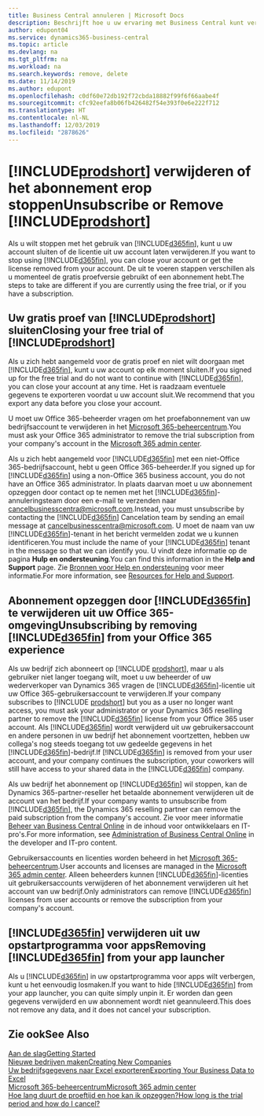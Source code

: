 ```yaml
---
title: Business Central annuleren | Microsoft Docs
description: Beschrijft hoe u uw ervaring met Business Central kunt verwijderen.
author: edupont04
ms.service: dynamics365-business-central
ms.topic: article
ms.devlang: na
ms.tgt_pltfrm: na
ms.workload: na
ms.search.keywords: remove, delete
ms.date: 11/14/2019
ms.author: edupont
ms.openlocfilehash: c0df60e72db192f72cbda18882f99f6f66aabe4f
ms.sourcegitcommit: cfc92eefa8b06fb426482f54e393f0e6e222f712
ms.translationtype: HT
ms.contentlocale: nl-NL
ms.lasthandoff: 12/03/2019
ms.locfileid: "2878626"
---
```

# <a name="unsubscribe-or-remove-includeprodshortincludesprodshortmd"></a><span data-ttu-id="f9836-103">[!INCLUDE[prodshort](includes/prodshort.md)] verwijderen of het abonnement erop stoppen</span><span class="sxs-lookup"><span data-stu-id="f9836-103">Unsubscribe or Remove [!INCLUDE[prodshort](includes/prodshort.md)]</span></span>

<span data-ttu-id="f9836-104">Als u wilt stoppen met het gebruik van [!INCLUDE[d365fin](includes/d365fin_md.md)], kunt u uw account sluiten of de licentie uit uw account laten verwijderen.</span><span class="sxs-lookup"><span data-stu-id="f9836-104">If you want to stop using [!INCLUDE[d365fin](includes/d365fin_md.md)], you can close your account or get the license removed from your account.</span></span> <span data-ttu-id="f9836-105">De uit te voeren stappen verschillen als u momenteel de gratis proefversie gebruikt of een abonnement hebt.</span><span class="sxs-lookup"><span data-stu-id="f9836-105">The steps to take are different if you are currently using the free trial, or if you have a subscription.</span></span>  

## <a name="closing-your-free-trial-of-includeprodshortincludesprodshortmd"></a><span data-ttu-id="f9836-106">Uw gratis proef van [!INCLUDE[prodshort](includes/prodshort.md)] sluiten</span><span class="sxs-lookup"><span data-stu-id="f9836-106">Closing your free trial of [!INCLUDE[prodshort](includes/prodshort.md)]</span></span>

<span data-ttu-id="f9836-107">Als u zich hebt aangemeld voor de gratis proef en niet wilt doorgaan met [!INCLUDE[d365fin](includes/d365fin_md.md)], kunt u uw account op elk moment sluiten.</span><span class="sxs-lookup"><span data-stu-id="f9836-107">If you signed up for the free trial and do not want to continue with [!INCLUDE[d365fin](includes/d365fin_md.md)], you can close your account at any time.</span></span> <span data-ttu-id="f9836-108">Het is raadzaam eventuele gegevens te exporteren voordat u uw account sluit.</span><span class="sxs-lookup"><span data-stu-id="f9836-108">We recommend that you export any data before you close your account.</span></span> 

<span data-ttu-id="f9836-109">U moet uw Office 365-beheerder vragen om het proefabonnement van uw bedrijfsaccount te verwijderen in het [Microsoft 365-beheercentrum](https://admin.microsoft.com/).</span><span class="sxs-lookup"><span data-stu-id="f9836-109">You must ask your Office 365 administrator to remove the trial subscription from your company's account in the [Microsoft 365 admin center](https://admin.microsoft.com/).</span></span> 

<span data-ttu-id="f9836-110">Als u zich hebt aangemeld voor [!INCLUDE[d365fin](includes/d365fin_md.md)] met een niet-Office 365-bedrijfsaccount, hebt u geen Office 365-beheerder.</span><span class="sxs-lookup"><span data-stu-id="f9836-110">If you signed up for [!INCLUDE[d365fin](includes/d365fin_md.md)] using a non-Office 365 business account, you do not have an Office 365 administrator.</span></span> <span data-ttu-id="f9836-111">In plaats daarvan moet u uw abonnement opzeggen door contact op te nemen met het [!INCLUDE[d365fin](includes/d365fin_md.md)]-annuleringsteam door een e-mail te verzenden naar cancelbusinesscentra@microsoft.com.</span><span class="sxs-lookup"><span data-stu-id="f9836-111">Instead, you must unsubscribe by contacting the [!INCLUDE[d365fin](includes/d365fin_md.md)] Cancelation team by sending an email message at cancelbusinesscentra@microsoft.com.</span></span> <span data-ttu-id="f9836-112">U moet de naam van uw [!INCLUDE[d365fin](includes/d365fin_md.md)]-tenant in het bericht vermelden zodat we u kunnen identificeren.</span><span class="sxs-lookup"><span data-stu-id="f9836-112">You must include the name of your [!INCLUDE[d365fin](includes/d365fin_md.md)] tenant in the message so that we can identify you.</span></span> <span data-ttu-id="f9836-113">U vindt deze informatie op de pagina **Hulp en ondersteuning**.</span><span class="sxs-lookup"><span data-stu-id="f9836-113">You can find this information in the **Help and Support** page.</span></span> <span data-ttu-id="f9836-114">Zie [Bronnen voor Help en ondersteuning](product-help-and-support.md) voor meer informatie.</span><span class="sxs-lookup"><span data-stu-id="f9836-114">For more information, see [Resources for Help and Support](product-help-and-support.md).</span></span>  

## <a name="unsubscribing-by-removing-included365finincludesd365fin_mdmd-from-your-office-365-experience"></a><span data-ttu-id="f9836-115">Abonnement opzeggen door [!INCLUDE[d365fin](includes/d365fin_md.md)] te verwijderen uit uw Office 365-omgeving</span><span class="sxs-lookup"><span data-stu-id="f9836-115">Unsubscribing by removing [!INCLUDE[d365fin](includes/d365fin_md.md)] from your Office 365 experience</span></span>

<span data-ttu-id="f9836-116">Als uw bedrijf zich abonneert op [!INCLUDE [prodshort](includes/prodshort.md)], maar u als gebruiker niet langer toegang wilt, moet u uw beheerder of uw wederverkoper van Dynamics 365 vragen de [!INCLUDE[d365fin](includes/d365fin_md.md)]-licentie uit uw Office 365-gebruikersaccount te verwijderen.</span><span class="sxs-lookup"><span data-stu-id="f9836-116">If your company subscribes to [!INCLUDE [prodshort](includes/prodshort.md)] but you as a user no longer want access, you must ask your administrator or your Dynamics 365 reselling partner to remove the [!INCLUDE[d365fin](includes/d365fin_md.md)] license from your Office 365 user account.</span></span> <span data-ttu-id="f9836-117">Als [!INCLUDE[d365fin](includes/d365fin_md.md)] wordt verwijderd uit uw gebruikersaccount en andere personen in uw bedrijf het abonnement voortzetten, hebben uw collega's nog steeds toegang tot uw gedeelde gegevens in het [!INCLUDE[d365fin](includes/d365fin_md.md)]-bedrijf.</span><span class="sxs-lookup"><span data-stu-id="f9836-117">If [!INCLUDE[d365fin](includes/d365fin_md.md)] is removed from your user account, and your company continues the subscription, your coworkers will still have access to your shared data in the [!INCLUDE[d365fin](includes/d365fin_md.md)] company.</span></span>  

<span data-ttu-id="f9836-118">Als uw bedrijf het abonnement op [!INCLUDE[d365fin](includes/d365fin_md.md)] wil stoppen, kan de Dynamics 365-partner-reseller het betaalde abonnement verwijderen uit de account van het bedrijf.</span><span class="sxs-lookup"><span data-stu-id="f9836-118">If your company wants to unsubscribe from [!INCLUDE[d365fin](includes/d365fin_md.md)], the Dynamics 365 reselling partner can remove the paid subscription from the company's account.</span></span> <span data-ttu-id="f9836-119">Zie voor meer informatie [Beheer van Business Central Online](/dynamics365/business-central/dev-itpro/administration/tenant-administration) in de inhoud voor ontwikkelaars en IT-pro's.</span><span class="sxs-lookup"><span data-stu-id="f9836-119">For more information, see [Administration of Business Central Online](/dynamics365/business-central/dev-itpro/administration/tenant-administration) in the developer and IT-pro content.</span></span>  

<span data-ttu-id="f9836-120">Gebruikersaccounts en licenties worden beheerd in het [Microsoft 365-beheercentrum](https://admin.microsoft.com/).</span><span class="sxs-lookup"><span data-stu-id="f9836-120">User accounts and licenses are managed in the [Microsoft 365 admin center](https://admin.microsoft.com/).</span></span> <span data-ttu-id="f9836-121">Alleen beheerders kunnen [!INCLUDE[d365fin](includes/d365fin_md.md)]-licenties uit gebruikersaccounts verwijderen of het abonnement verwijderen uit het account van uw bedrijf.</span><span class="sxs-lookup"><span data-stu-id="f9836-121">Only administrators can remove [!INCLUDE[d365fin](includes/d365fin_md.md)] licenses from user accounts or remove the subscription from your company's account.</span></span>  

## <a name="removing-included365finincludesd365fin_mdmd-from-your-app-launcher"></a><span data-ttu-id="f9836-122">[!INCLUDE[d365fin](includes/d365fin_md.md)] verwijderen uit uw opstartprogramma voor apps</span><span class="sxs-lookup"><span data-stu-id="f9836-122">Removing [!INCLUDE[d365fin](includes/d365fin_md.md)] from your app launcher</span></span>
<span data-ttu-id="f9836-123">Als u [!INCLUDE[d365fin](includes/d365fin_md.md)] in uw opstartprogramma voor apps wilt verbergen, kunt u het eenvoudig losmaken.</span><span class="sxs-lookup"><span data-stu-id="f9836-123">If you want to hide [!INCLUDE[d365fin](includes/d365fin_md.md)] from your app launcher, you can quite simply unpin it.</span></span> <span data-ttu-id="f9836-124">Er worden dan geen gegevens verwijderd en uw abonnement wordt niet geannuleerd.</span><span class="sxs-lookup"><span data-stu-id="f9836-124">This does not remove any data, and it does not cancel your subscription.</span></span>  

## <a name="see-also"></a><span data-ttu-id="f9836-125">Zie ook</span><span class="sxs-lookup"><span data-stu-id="f9836-125">See Also</span></span>
[<span data-ttu-id="f9836-126">Aan de slag</span><span class="sxs-lookup"><span data-stu-id="f9836-126">Getting Started</span></span>](product-get-started.md)  
[<span data-ttu-id="f9836-127">Nieuwe bedrijven maken</span><span class="sxs-lookup"><span data-stu-id="f9836-127">Creating New Companies</span></span>](about-new-company.md)  
[<span data-ttu-id="f9836-128">Uw bedrijfsgegevens naar Excel exporteren</span><span class="sxs-lookup"><span data-stu-id="f9836-128">Exporting Your Business Data to Excel</span></span>](about-export-data.md)  
[<span data-ttu-id="f9836-129">Microsoft 365-beheercentrum</span><span class="sxs-lookup"><span data-stu-id="f9836-129">Microsoft 365 admin center</span></span>](https://admin.microsoft.com/)  
[<span data-ttu-id="f9836-130">Hoe lang duurt de proeftijd en hoe kan ik opzeggen?</span><span class="sxs-lookup"><span data-stu-id="f9836-130">How long is the trial period and how do I cancel?</span></span>](https://community.dynamics.com/business/b/financials/archive/2016/11/28/how-long-is-the-trial-period-and-how-do-i-cancel)  
